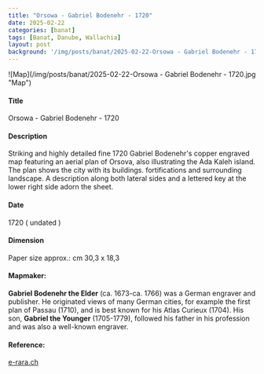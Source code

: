 ```yaml
---
title: "Orsowa - Gabriel Bodenehr - 1720"
date: 2025-02-22
categories: [banat]
tags: [Banat, Danube, Wallachia]
layout: post
background: '/img/posts/banat/2025-02-22-Orsowa - Gabriel Bodenehr - 1720.jpg'
---
```

![Map](/img/posts/banat/2025-02-22-Orsowa - Gabriel Bodenehr - 1720.jpg "Map")
#### Title ####
Orsowa - Gabriel Bodenehr - 1720

#### Description ####
Striking and highly detailed fine 1720 Gabriel Bodenehr's copper engraved map featuring an aerial plan of Orsova, also illustrating the Ada Kaleh island. 
The plan shows the city with its buildings. fortifications and surrounding landscape. A description along both lateral sides and a lettered key at the lower right side adorn the sheet.

#### Date ####
1720 ( undated )

#### Dimension ####
Paper size approx.: cm 30,3 x 18,3

#### Mapmaker: ####
**Gabriel Bodenehr the Elder** (ca. 1673-ca. 1766) was a German engraver and publisher. He originated views of many German cities, for example the first plan of Passau (1710), and is best known for his Atlas Curieux (1704). 
His son, **Gabriel the Younger** (1705-1779), followed his father in his profession and was also a well-known engraver.

#### Reference: ####
<p><a href="https://doi.org/10.3931/e-rara-52762">e-rara.ch</a></p>